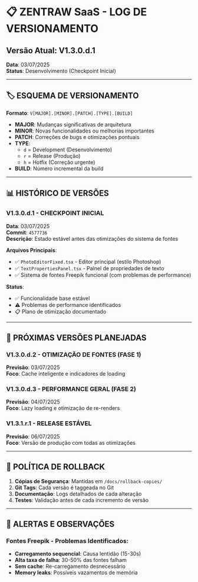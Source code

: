 # 📋 ZENTRAW SaaS - LOG DE VERSIONAMENTO

## Versão Atual: V1.3.0.d.1
**Data**: 03/07/2025  
**Status**: Desenvolvimento (Checkpoint Inicial)

---

## 🏷️ ESQUEMA DE VERSIONAMENTO

**Formato**: `V[MAJOR].[MINOR].[PATCH].[TYPE].[BUILD]`

- **MAJOR**: Mudanças significativas de arquitetura
- **MINOR**: Novas funcionalidades ou melhorias importantes
- **PATCH**: Correções de bugs e otimizações pontuais
- **TYPE**: 
  - `d` = Development (Desenvolvimento)
  - `r` = Release (Produção)
  - `h` = Hotfix (Correção urgente)
- **BUILD**: Número incremental da build

---

## 📊 HISTÓRICO DE VERSÕES

### V1.3.0.d.1 - CHECKPOINT INICIAL
**Data**: 03/07/2025  
**Commit**: `4577736`  
**Descrição**: Estado estável antes das otimizações do sistema de fontes

**Arquivos Principais**:
- ✅ `PhotoEditorFixed.tsx` - Editor principal (estilo Photoshop)
- ✅ `TextPropertiesPanel.tsx` - Painel de propriedades de texto
- ✅ Sistema de fontes Freepik funcional (com problemas de performance)

**Status**: 
- ✅ Funcionalidade base estável
- ⚠️ Problemas de performance identificados
- 📋 Plano de otimização documentado

---

## 🎯 PRÓXIMAS VERSÕES PLANEJADAS

### V1.3.0.d.2 - OTIMIZAÇÃO DE FONTES (FASE 1)
**Previsão**: 03/07/2025  
**Foco**: Cache inteligente e indicadores de loading

### V1.3.0.d.3 - PERFORMANCE GERAL (FASE 2)
**Previsão**: 04/07/2025  
**Foco**: Lazy loading e otimização de re-renders

### V1.3.1.r.1 - RELEASE ESTÁVEL
**Previsão**: 06/07/2025  
**Foco**: Versão de produção com todas as otimizações

---

## 🔄 POLÍTICA DE ROLLBACK

1. **Cópias de Segurança**: Mantidas em `/docs/rollback-copies/`
2. **Git Tags**: Cada versão é taggeada no Git
3. **Documentação**: Logs detalhados de cada alteração
4. **Testes**: Validação antes de cada incremento de versão

---

## 🚨 ALERTAS E OBSERVAÇÕES

### Fontes Freepik - Problemas Identificados:
- **Carregamento sequencial**: Causa lentidão (15-30s)
- **Alta taxa de falha**: 30-50% das fontes falham
- **Sem cache**: Re-carregamento desnecessário
- **Memory leaks**: Possíveis vazamentos de memória
